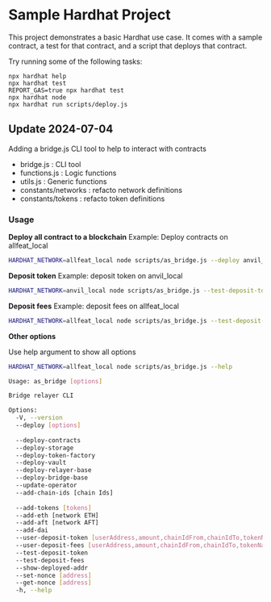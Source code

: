 # Sample Hardhat Project

This project demonstrates a basic Hardhat use case. It comes with a sample contract, a test for that contract, and a script that deploys that contract.

Try running some of the following tasks:

```shell
npx hardhat help
npx hardhat test
REPORT_GAS=true npx hardhat test
npx hardhat node
npx hardhat run scripts/deploy.js
```

## Update 2024-07-04

Adding a bridge.js CLI tool to help to interact with contracts

- bridge.js : CLI tool
- functions.js : Logic functions
- utils.js : Generic functions
- constants/networks : refacto network definitions
- constants/tokens : refacto token definitions

### Usage 


**Deploy all contract to a blockchain**
Example: Deploy contracts on allfeat_local
```bash
HARDHAT_NETWORK=allfeat_local node scripts/as_bridge.js --deploy anvil_local,allfeat_local
```

**Deposit token**
Example: deposit token on anvil_local
```bash
HARDHAT_NETWORK=anvil_local node scripts/as_bridge.js --test-deposit-token
```

**Deposit fees**
Example: deposit fees on allfeat_local
```bash
HARDHAT_NETWORK=allfeat_local node scripts/as_bridge.js --test-deposit-fees
```

**Other options**

Use help argument to show all options

```bash
HARDHAT_NETWORK=allfeat_local node scripts/as_bridge.js --help
```

```bash
Usage: as_bridge [options]

Bridge relayer CLI

Options:
  -V, --version                                                              output the version number
  --deploy [options]                                                         deploy all contracts, set operators, chainIds
                                                                             and token. Options: anvil_local,allfeat_local
  --deploy-contracts                                                         deploy all contracts
  --deploy-storage                                                           deploy Storage contract
  --deploy-token-factory                                                     deploy TokenFactory contract
  --deploy-vault                                                             deploy Vault contract
  --deploy-relayer-base                                                      deploy RelayerBase contract
  --deploy-bridge-base                                                       deploy BridgeBase contract
  --update-operator                                                          update operator
  --add-chain-ids [chain Ids]                                                add chainIds to storage [11155111, 31337, 440,
                                                                             441]
  --add-tokens [tokens]                                                      add tokens to storage []
  --add-eth [network ETH]                                                    add ETH token. network e.g anvil_local
  --add-aft [network AFT]                                                    add AFT token. network e.g allfeat_local
  --add-dai                                                                  add DAI
  --user-deposit-token [userAddress,amount,chainIdFrom,chainIdTo,tokenName]  user deposit token
  --user-deposit-fees [userAddress,amount,chainIdFrom,chainIdTo,tokenName]   user deposit fees
  --test-deposit-token                                                       Test user deposit token
  --test-deposit-fees                                                        Test user deposit fees
  --show-deployed-addr                                                       show last deployed addresses
  --set-nonce [address]                                                      set nonce
  --get-nonce [address]                                                      get nonce
  -h, --help                                
```